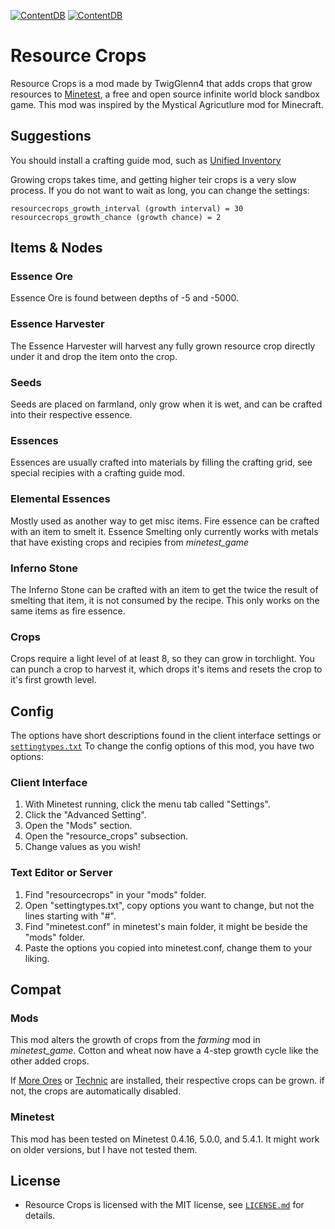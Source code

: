 [![ContentDB](https://content.minetest.net/packages/TwigGlenn4/resource_crops/shields/title/)](https://content.minetest.net/packages/TwigGlenn4/resource_crops/)
[![ContentDB](https://content.minetest.net/packages/TwigGlenn4/resource_crops/shields/downloads/)](https://content.minetest.net/packages/TwigGlenn4/resource_crops/)

# Resource Crops

Resource Crops is a mod made by TwigGlenn4 that adds crops that grow resources to [Minetest](https://www.minetest.net/), 
a free and open source infinite world block sandbox game. This mod was inspired by the Mystical Agricutlure mod for Minecraft.

## Suggestions
You should install a crafting guide mod, such as [Unified Inventory](https://forum.minetest.net/viewtopic.php?t=3933)

Growing crops takes time, and getting higher teir crops is a very slow process.
If you do not want to wait as long, you can change the settings:

```
resourcecrops_growth_interval (growth interval) = 30
resourcecrops_growth_chance (growth chance) = 2
```

## Items & Nodes
### Essence Ore
Essence Ore is found between depths of -5 and -5000.
### Essence Harvester
The Essence Harvester will harvest any fully grown resource crop directly under it and drop the item onto the crop.
### Seeds
Seeds are placed on farmland, only grow when it is wet, and can be crafted into their respective essence.
### Essences 
Essences are usually crafted into materials by filling the crafting grid, see special recipies with a crafting guide mod.
### Elemental Essences
Mostly used as another way to get misc items. Fire essence can be crafted with an item to smelt it.
Essence Smelting only currently works with metals that have existing crops and recipies from *minetest_game*
### Inferno Stone
The Inferno Stone can be crafted with an item to get the twice the result of smelting that item, it is not consumed by the recipe.
This only works on the same items as fire essence.
### Crops
Crops require a light level of at least 8, so they can grow in torchlight. You can punch a crop to harvest it, 
which drops it's items and resets the crop to it's first growth level.


## Config
The options have short descriptions found in the client interface settings or [`settingtypes.txt`](settingtypes.txt)
To change the config options of this mod, you have two options:

### Client Interface
1. With Minetest running, click the menu tab called "Settings".
2. Click the "Advanced Setting".
3. Open the "Mods" section.
4. Open the "resource_crops" subsection.
5. Change values as you wish!

### Text Editor or Server
1. Find "resourcecrops" in your "mods" folder.
2. Open "settingtypes.txt", copy options you want to change, but not the lines starting with "#".
3. Find "minetest.conf" in minetest's main folder, it might be beside the "mods" folder.
4. Paste the options you copied into minetest.conf, change them to your liking.

## Compat
### Mods
This mod alters the growth of crops from the *farming* mod in *minetest_game*. Cotton and wheat now have a 4-step growth cycle like the other added crops. 

If [More Ores](https://forum.minetest.net/viewtopic.php?t=549) 
or [Technic](https://forum.minetest.net/viewtopic.php?t=2538) 
are installed, their respective crops can be grown. if not, the crops are automatically disabled.

### Minetest
This mod has been tested on Minetest 0.4.16, 5.0.0, and 5.4.1.
It might work on older versions, but I have not tested them.

## License

- Resource Crops is licensed with the MIT license, see
  [`LICENSE.md`](LICENSE.md) for details.
